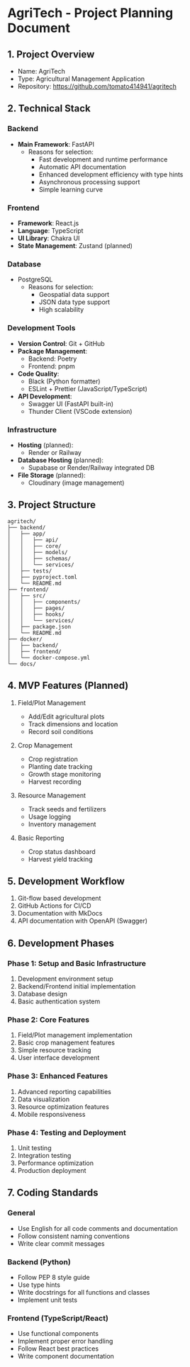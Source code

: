 # AgriTech - Project Planning Document

## 1. Project Overview
- Name: AgriTech
- Type: Agricultural Management Application
- Repository: https://github.com/tomato414941/agritech

## 2. Technical Stack

### Backend
- **Main Framework**: FastAPI
  - Reasons for selection:
    - Fast development and runtime performance
    - Automatic API documentation
    - Enhanced development efficiency with type hints
    - Asynchronous processing support
    - Simple learning curve

### Frontend
- **Framework**: React.js
- **Language**: TypeScript
- **UI Library**: Chakra UI
- **State Management**: Zustand (planned)

### Database
- PostgreSQL
  - Reasons for selection:
    - Geospatial data support
    - JSON data type support
    - High scalability

### Development Tools
- **Version Control**: Git + GitHub
- **Package Management**:
  - Backend: Poetry
  - Frontend: pnpm
- **Code Quality**:
  - Black (Python formatter)
  - ESLint + Prettier (JavaScript/TypeScript)
- **API Development**:
  - Swagger UI (FastAPI built-in)
  - Thunder Client (VSCode extension)

### Infrastructure
- **Hosting** (planned):
  - Render or Railway
- **Database Hosting** (planned):
  - Supabase or Render/Railway integrated DB
- **File Storage** (planned):
  - Cloudinary (image management)

## 3. Project Structure
```
agritech/
├── backend/
│   ├── app/
│   │   ├── api/
│   │   ├── core/
│   │   ├── models/
│   │   ├── schemas/
│   │   └── services/
│   ├── tests/
│   ├── pyproject.toml
│   └── README.md
├── frontend/
│   ├── src/
│   │   ├── components/
│   │   ├── pages/
│   │   ├── hooks/
│   │   └── services/
│   ├── package.json
│   └── README.md
├── docker/
│   ├── backend/
│   ├── frontend/
│   └── docker-compose.yml
└── docs/
```

## 4. MVP Features (Planned)
1. Field/Plot Management
   - Add/Edit agricultural plots
   - Track dimensions and location
   - Record soil conditions

2. Crop Management
   - Crop registration
   - Planting date tracking
   - Growth stage monitoring
   - Harvest recording

3. Resource Management
   - Track seeds and fertilizers
   - Usage logging
   - Inventory management

4. Basic Reporting
   - Crop status dashboard
   - Harvest yield tracking

## 5. Development Workflow
1. Git-flow based development
2. GitHub Actions for CI/CD
3. Documentation with MkDocs
4. API documentation with OpenAPI (Swagger)

## 6. Development Phases

### Phase 1: Setup and Basic Infrastructure
1. Development environment setup
2. Backend/Frontend initial implementation
3. Database design
4. Basic authentication system

### Phase 2: Core Features
1. Field/Plot management implementation
2. Basic crop management features
3. Simple resource tracking
4. User interface development

### Phase 3: Enhanced Features
1. Advanced reporting capabilities
2. Data visualization
3. Resource optimization features
4. Mobile responsiveness

### Phase 4: Testing and Deployment
1. Unit testing
2. Integration testing
3. Performance optimization
4. Production deployment

## 7. Coding Standards

### General
- Use English for all code comments and documentation
- Follow consistent naming conventions
- Write clear commit messages

### Backend (Python)
- Follow PEP 8 style guide
- Use type hints
- Write docstrings for all functions and classes
- Implement unit tests

### Frontend (TypeScript/React)
- Use functional components
- Implement proper error handling
- Follow React best practices
- Write component documentation
